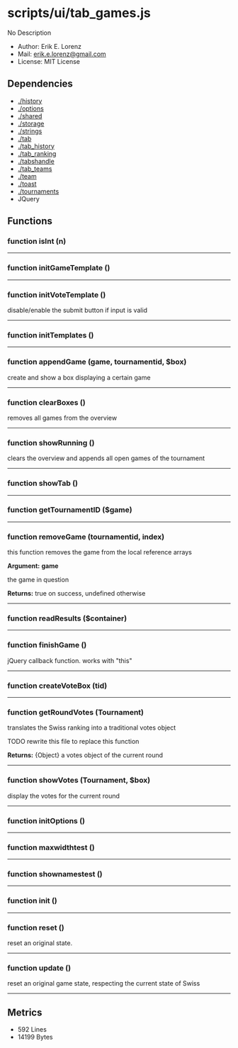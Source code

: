 # scripts/ui/tab_games.js


No Description

* Author: Erik E. Lorenz 
* Mail: <erik.e.lorenz@gmail.com>
* License: MIT License


## Dependencies

* <a href="./history.html">./history</a>
* <a href="./options.html">./options</a>
* <a href="./shared.html">./shared</a>
* <a href="./storage.html">./storage</a>
* <a href="./strings.html">./strings</a>
* <a href="./tab.html">./tab</a>
* <a href="./tab_history.html">./tab_history</a>
* <a href="./tab_ranking.html">./tab_ranking</a>
* <a href="./tabshandle.html">./tabshandle</a>
* <a href="./tab_teams.html">./tab_teams</a>
* <a href="./team.html">./team</a>
* <a href="./toast.html">./toast</a>
* <a href="./tournaments.html">./tournaments</a>
* JQuery


## Functions

###   function isInt (n)

---

###   function initGameTemplate ()

---

###   function initVoteTemplate ()
disable/enable the submit button if input is valid

---


###   function initTemplates ()

---

###   function appendGame (game, tournamentid, $box)
create and show a box displaying a certain game

---


###   function clearBoxes ()
removes all games from the overview

---


###   function showRunning ()
clears the overview and appends all open games of the tournament

---


###   function showTab ()

---

###   function getTournamentID ($game)

---

###   function removeGame (tournamentid, index)
this function removes the game from the local reference arrays

**Argument:** **game**

the game in question

**Returns:** true on success, undefined otherwise

---


###   function readResults ($container)

---

###   function finishGame ()
jQuery callback function. works with "this"

---


###   function createVoteBox (tid)

---

###   function getRoundVotes (Tournament)
translates the Swiss ranking into a traditional votes object

TODO rewrite this file to replace this function


**Returns:** {Object} a votes object of the current round

---


###   function showVotes (Tournament, $box)
display the votes for the current round

---


###   function initOptions ()

---

###     function maxwidthtest ()

---

###     function shownamestest ()

---

###   function init ()

---

###   function reset ()
reset an original state.

---


###   function update ()
reset an original game state, respecting the current state of Swiss

---

## Metrics

* 592 Lines
* 14199 Bytes

